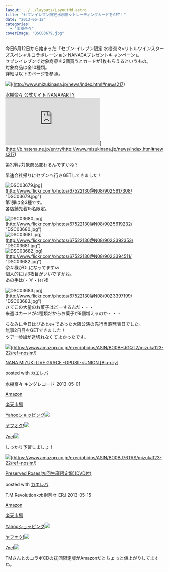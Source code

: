 ```yaml
---
layout: ../../layouts/LayoutMd.astro
title: "セブンイレブン限定水樹奈々トレーディングカードをGET！"
date: "2013-06-12"
categories: 
  - "水樹奈々"
coverImage: "DSC03679.jpg"
---
```


今日6月12日から始まった「セブン-イレブン限定 水樹奈々×リトルツインスターズスペシャルコラボレーション NANACAプレゼントキャンペーン」。  
セブンイレブンで対象商品を2個買うとカードが1枚もらえるというもの。  
対象商品は全10種類。  
詳細は以下のページを参照。

![](http://capture.heartrails.com/150x130/shadow?http://www.mizukinana.jp/news/index.html#news217)](http://www.mizukinana.jp/news/index.html#news217)

[水樹奈々 公式サイト NANAPARTY](http://www.mizukinana.jp/news/index.html#news217)![](http://b.hatena.ne.jp/entry/image/http://www.mizukinana.jp/news/index.html#news217)](http://b.hatena.ne.jp/entry/http://www.mizukinana.jp/news/index.html#news217)

第2弾は対象商品変わるんですかね？

早速会社帰りにセブンへ行きGETしてきました！

![DSC03679.jpg](/archive/images/9025617308_37587cb7ac_b.jpg)](http://www.flickr.com/photos/67522130@N08/9025617308/ "DSC03679.jpg")  
第1弾は全3種です。  
各店舗先着15名限定。

![DSC03680.jpg](/archive/images/9025619232_6e6034b67c_b.jpg)](http://www.flickr.com/photos/67522130@N08/9025619232/ "DSC03680.jpg")  
![DSC03681.jpg](/archive/images/9023392353_eb9bc5f24f_b.jpg)](http://www.flickr.com/photos/67522130@N08/9023392353/ "DSC03681.jpg")  
![DSC03682.jpg](/archive/images/9023394511_9530bdc3fa_b.jpg)](http://www.flickr.com/photos/67522130@N08/9023394511/ "DSC03682.jpg")   
奈々様がOLになってますｗ  
個人的には3枚目がいいですかね。  
あの手は(・∀・)ｲｲﾈ!!

![DSC03683.jpg](/archive/images/9023397199_c381929b6e_b.jpg)](http://www.flickr.com/photos/67522130@N08/9023397199/ "DSC03683.jpg")  
さてこの大量のお菓子はどーするんだ・・・  
来週はカードが4種類だからお菓子が8個増えるのか・・・

ちなみに今日はぴあとe+であった大阪公演の先行当落発表日でした。  
無事2日目をGETできました！  
ツアー参加が途切れなくてよかったです。

![](/archive/images/41F9-uQ0UeL._SL160_.jpg)](https://www.amazon.co.jp/exec/obidos/ASIN/B00BHJGQT2/mizuka123-22/ref=nosim/)

[NANA MIZUKI LIVE GRACE -OPUSII-×UNION \[Blu-ray\]](https://www.amazon.co.jp/exec/obidos/ASIN/B00BHJGQT2/mizuka123-22/ref=nosim/)

posted with [カエレバ](http://kaereba.com)

水樹奈々 キングレコード 2013-05-01

[Amazon](http://www.amazon.co.jp/gp/search?keywords=NANA%20MIZUKI%20LIVE%20GRACE%20-OPUSII-%81~UNION%20%5BBlu-ray%5D&__mk_ja_JP=%83J%83%5E%83J%83i&tag=mizuka123-22)

[楽天市場](http://hb.afl.rakuten.co.jp/hgc/032b53ee.4b34c5ee.0f4a541e.f440145e/?pc=http%3A%2F%2Fsearch.rakuten.co.jp%2Fsearch%2Fmall%2FNANA%2520MIZUKI%2520LIVE%2520GRACE%2520-OPUSII-%25C3%2597UNION%2520%255BBlu-ray%255D%2F-%2Ff.1-p.1-s.1-sf.0-st.A-v.2%3Fx%3D0%26scid%3Daf_ich_link_urltxt%26m%3Dhttp%3A%2F%2Fm.rakuten.co.jp%2F)

[Yahooショッピング![](//ad.jp.ap.valuecommerce.com/servlet/gifbanner?sid=3066752&pid=881990642)](//ck.jp.ap.valuecommerce.com/servlet/referral?sid=3066752&pid=881990642&vc_url=http%3A%2F%2Fsearch.shopping.yahoo.co.jp%2Fsearch%3Fp%3DNANA%2520MIZUKI%2520LIVE%2520GRACE%2520-OPUSII-%25C3%2597UNION%2520%255BBlu-ray%255D)

[ヤフオク!![](//ad.jp.ap.valuecommerce.com/servlet/gifbanner?sid=3066752&pid=881990645)](//ck.jp.ap.valuecommerce.com/servlet/referral?sid=3066752&pid=881990645&vc_url=http%3A%2F%2Fauctions.search.yahoo.co.jp%2Fsearch%3Fvo%3D%26ve%3D%26auccat%3D0%26aucminprice%3D%26aucmaxprice%3D%26aucmin_bidorbuy_price%3D%26aucmax_bidorbuy_price%3D%26loc_cd%3D0%26abatch%3D0%26istatus%3D0%26filtered%3D1%26ei%3DUTF-8%26tab_ex%3Dcommerce%26va%3DNANA%2520MIZUKI%2520LIVE%2520GRACE%2520-OPUSII-%25C3%2597UNION%2520%255BBlu-ray%255D)

[7net](//ck.jp.ap.valuecommerce.com/servlet/referral?sid=3066752&pid=881990643&vc_url=http%3A%2F%2Fwww.7netshopping.jp%2Fall%2Fsearch_result%2F-%2Fbprice%2Foff%2Fsort%2F0%2Fkword_in%2FNANA%2520MIZUKI%2520LIVE%2520GRACE%2520-OPUSII-%25C3%2597UNION%2520%255BBlu-ray%255D%2FallGoods%2Fon%2Fsubmit.x%2F30%2Fdisp_result%2F1%2Fsubmit.y%2F9%2Fprvlg%2Foff%2Fnobuy%2Fon%2FsetProduct%2Foff%2Foop%2Fon%2Fctgy%2Fall%2FfromKeywordSearch%2Ftrue)![](http://atq.ad.valuecommerce.com/servlet/atq/gifbanner?sid=3066752&pid=881990643)

しっかり予習しましょ！

![](/archive/images/41IMmdRut6L._SL160_.jpg)](https://www.amazon.co.jp/exec/obidos/ASIN/B00BJ76TAS/mizuka123-22/ref=nosim/)

[Preserved Roses(初回生産限定盤)(DVD付)](https://www.amazon.co.jp/exec/obidos/ASIN/B00BJ76TAS/mizuka123-22/ref=nosim/)

posted with [カエレバ](http://kaereba.com)

T.M.Revolution×水樹奈々 ERJ 2013-05-15

[Amazon](http://www.amazon.co.jp/gp/search?keywords=Preserved%20Roses%28%8F%89%89%F1%90%B6%8EY%8C%C0%92%E8%94%D5%29%28DVD%95t%29&__mk_ja_JP=%83J%83%5E%83J%83i&tag=mizuka123-22)

[楽天市場](http://hb.afl.rakuten.co.jp/hgc/032b53ee.4b34c5ee.0f4a541e.f440145e/?pc=http%3A%2F%2Fsearch.rakuten.co.jp%2Fsearch%2Fmall%2FPreserved%2520Roses%2528%25E5%2588%259D%25E5%259B%259E%25E7%2594%259F%25E7%2594%25A3%25E9%2599%2590%25E5%25AE%259A%25E7%259B%25A4%2529%2528DVD%25E4%25BB%2598%2529%2F-%2Ff.1-p.1-s.1-sf.0-st.A-v.2%3Fx%3D0%26scid%3Daf_ich_link_urltxt%26m%3Dhttp%3A%2F%2Fm.rakuten.co.jp%2F)

[Yahooショッピング![](//ad.jp.ap.valuecommerce.com/servlet/gifbanner?sid=3066752&pid=881990642)](//ck.jp.ap.valuecommerce.com/servlet/referral?sid=3066752&pid=881990642&vc_url=http%3A%2F%2Fsearch.shopping.yahoo.co.jp%2Fsearch%3Fp%3DPreserved%2520Roses%2528%25E5%2588%259D%25E5%259B%259E%25E7%2594%259F%25E7%2594%25A3%25E9%2599%2590%25E5%25AE%259A%25E7%259B%25A4%2529%2528DVD%25E4%25BB%2598%2529)

[ヤフオク!![](//ad.jp.ap.valuecommerce.com/servlet/gifbanner?sid=3066752&pid=881990645)](//ck.jp.ap.valuecommerce.com/servlet/referral?sid=3066752&pid=881990645&vc_url=http%3A%2F%2Fauctions.search.yahoo.co.jp%2Fsearch%3Fvo%3D%26ve%3D%26auccat%3D0%26aucminprice%3D%26aucmaxprice%3D%26aucmin_bidorbuy_price%3D%26aucmax_bidorbuy_price%3D%26loc_cd%3D0%26abatch%3D0%26istatus%3D0%26filtered%3D1%26ei%3DUTF-8%26tab_ex%3Dcommerce%26va%3DPreserved%2520Roses%2528%25E5%2588%259D%25E5%259B%259E%25E7%2594%259F%25E7%2594%25A3%25E9%2599%2590%25E5%25AE%259A%25E7%259B%25A4%2529%2528DVD%25E4%25BB%2598%2529)

[7net](//ck.jp.ap.valuecommerce.com/servlet/referral?sid=3066752&pid=881990643&vc_url=http%3A%2F%2Fwww.7netshopping.jp%2Fall%2Fsearch_result%2F-%2Fbprice%2Foff%2Fsort%2F0%2Fkword_in%2FPreserved%2520Roses%2528%25E5%2588%259D%25E5%259B%259E%25E7%2594%259F%25E7%2594%25A3%25E9%2599%2590%25E5%25AE%259A%25E7%259B%25A4%2529%2528DVD%25E4%25BB%2598%2529%2FallGoods%2Fon%2Fsubmit.x%2F30%2Fdisp_result%2F1%2Fsubmit.y%2F9%2Fprvlg%2Foff%2Fnobuy%2Fon%2FsetProduct%2Foff%2Foop%2Fon%2Fctgy%2Fall%2FfromKeywordSearch%2Ftrue)![](http://atq.ad.valuecommerce.com/servlet/atq/gifbanner?sid=3066752&pid=881990643)

TMさんとのコラボCDの初回限定版がAmazonだとちょっと値上がりしてますね。
